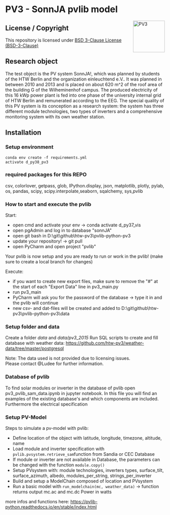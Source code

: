 # PV3 - SonnJA pvlib model

<a href="https://github.com/htw-pv3"><img align="right" width="100" height="100" src="https://avatars.githubusercontent.com/u/64144501?s=200&v=4" alt="PV3"></a>

## License / Copyright

This repository is licensed under [BSD 3-Clause License (BSD-3-Clause)](https://www.gnu.org/licenses/agpl-3.0.en.html)

## Research object

The test object is the PV system SonnJA!, which was planned by students of the HTW Berlin and the organization einleuchtend e.V..
It was planned in between 2010 and 2013 and is placed on about 620 m^2 of the roof area of the building G of the Wilheminenhof campus. 
The produced electricity of this 16 kWp power plant is fed into one phase of the university internal grid of HTW Berlin and remunerated according to the EEG. 
The special quality of this PV system is its conception as a research system: the system has three different module technologies, two types of inverters and a comprehensive monitoring system with its own weather station. 

## Installation

### Setup environment

`conda env create -f requirements.yml` <br>
`activate d_py38_pv3`

### required packages for this REPO

csv, colorlover, getpass, glob, IPython.display, json, matplotlib, plotly, pylab, os, pandas, scipy, scipy.interpolate,seaborn, sqalchemy, sys,pvlib

### How to start and execute the pvlib

Start:

- open cmd and activate your env -> conda activate d_py37_vis
- open pgAdmin and log in to database "sonnJA"
- open git bash in D:\git\github\htw-pv3\pvlib-python-pv3
- update your repository! -> git pull
- open PyCharm and open project "pvlib"

Your pvlib is now setup and you are ready to run or work in the pvlib! (make sure to create a local branch for changes)

Execute:

- if you want to create new export files, make sure to remove the "#" at the start of each "Export Data" line in pv3_main.py
- run pv3_main
- PyCharm will ask you for the password of the database -> type it in and the pvlib will continue
- new csv- and dat-files will be created and added to D:\git\github\htw-pv3\pvlib-python-pv3\data

### Setup folder and data

Create a folder _data_ and _data/pv3_2015_
Run SQL scripts to create and fill database with weather data: https://github.com/htw-pv3/weather-data/tree/master/postgresql

Note: The data used is not provided due to licensing issues. <br>
Please contact @Ludee for further information.

### Database of pvlib

To find solar modules or inverter in the database of pvlib open pv3_pvlib_sam_data.ipynb in jupyter notebook.
In this file you will find an examples of the existing database's and which components are included. Furthermore the electrical specification

### Setup PV-Model

Steps to simulate a pv-model with pvlib:
- Define location of the object with latitude, longitude, timezone, altitude, name
- Load module and inverter specification with `pvlib.pvsystem.retrieve_sam`function from Sandia or CEC Database
- If module or inverter are not available in Database, the parameters can be changed with the function `module.copy()`     
- Setup PVsystem with: module technologies, inverters types, surface_tilt, surface_azimuth, albedo, modules_per_string, strings_per_inverter
- Build and setup a ModelChain composed of location and PVsystem
- Run a basic model with `run_modelchain(mc, weather_data)` -> function returns output mc.ac and mc.dc Power in watts

more infos and functions here: https://pvlib-python.readthedocs.io/en/stable/index.html

